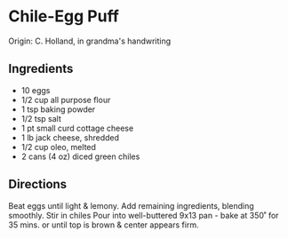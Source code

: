 # Chile-Egg Puff

Origin: C. Holland, in grandma's handwriting

## Ingredients

- 10 eggs
- 1/2 cup all purpose flour
- 1 tsp baking powder
- 1/2 tsp salt
- 1 pt small curd cottage cheese
- 1 lb jack cheese, shredded
- 1/2 cup oleo, melted
- 2 cans (4 oz) diced green chiles

## Directions

Beat eggs until light & lemony. Add remaining ingredients, blending smoothly. Stir in chiles Pour into well-buttered 9x13 pan - bake at 350˚ for 35 mins. or until top is brown & center appears firm.